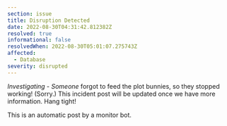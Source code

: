 ```yaml
---
section: issue
title: Disruption Detected
date: 2022-08-30T04:31:42.812382Z
resolved: true
informational: false
resolvedWhen: 2022-08-30T05:01:07.275743Z
affected:
  - Database
severity: disrupted
---
```

*Investigating* - _Someone_ forgot to feed the plot bunnies, so they stopped working! (Sorry.) This incident post will be updated once we have more information. Hang tight!

This is an automatic post by a monitor bot.
        